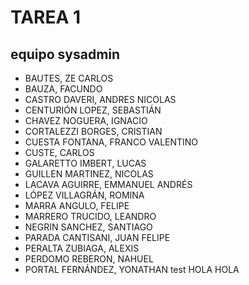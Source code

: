 # TAREA 1

## equipo sysadmin

- BAUTES, ZE CARLOS
- BAUZA, FACUNDO
- CASTRO DAVERI, ANDRES NICOLAS
- CENTURIÓN LOPEZ, SEBASTIÁN
- CHAVEZ NOGUERA, IGNACIO
- CORTALEZZI BORGES, CRISTIAN
- CUESTA FONTANA, FRANCO VALENTINO
- CUSTE, CARLOS
- GALARETTO IMBERT, LUCAS
- GUILLEN MARTINEZ, NICOLAS
- LACAVA AGUIRRE, EMMANUEL ANDRÉS
- LÓPEZ VILLAGRÁN, ROMINA
- MARRA ANGULO, FELIPE
- MARRERO TRUCIDO, LEANDRO
- NEGRIN SANCHEZ, SANTIAGO
- PARADA CANTISANI, JUAN FELIPE
- PERALTA ZUBIAGA, ALEXIS
- PERDOMO REBERON, NAHUEL
- PORTAL FERNÁNDEZ, YONATHAN
test
HOLA HOLA
